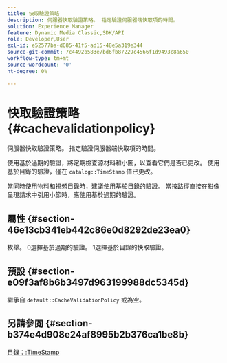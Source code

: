 ```yaml
---
title: 快取驗證策略
description: 伺服器快取驗證策略。 指定驗證伺服器端快取項的時間。
solution: Experience Manager
feature: Dynamic Media Classic,SDK/API
role: Developer,User
exl-id: e52577ba-d085-41f5-ad15-48e5a319e344
source-git-commit: 7c4492b583e7bd6fb87229c4566f1d9493c8a650
workflow-type: tm+mt
source-wordcount: '0'
ht-degree: 0%

---
```


# 快取驗證策略{#cachevalidationpolicy}

伺服器快取驗證策略。 指定驗證伺服器端快取項的時間。

使用基於過期的驗證，將定期檢查源材料和小圖，以查看它們是否已更改。 使用基於目錄的驗證，僅在 `catalog::TimeStamp` 值已更改。

當同時使用物料和視頻目錄時，建議使用基於目錄的驗證。 當按路徑直接在影像呈現請求中引用小節時，應使用基於過期的驗證。

## 屬性 {#section-46e13cb341eb442c86e0d8292de23ea0}

枚舉。 0選擇基於過期的驗證。 1選擇基於目錄的快取驗證。

## 預設 {#section-e09f3af8b6b3497d963199988dc5345d}

繼承自 `default::CacheValidationPolicy` 或為空。

## 另請參閱 {#section-b374e4d908e24af8995b2b376ca1be8b}

[目錄：:TimeStamp](../../../../../ir-api/material-cat/image-rendering-api-ref/c-ir-material-catalog/c-ir-material-data-reference/r-ir-timestamp-dataref.md#reference-6daf7973dc4f4b4e9e8165756db7c319)
